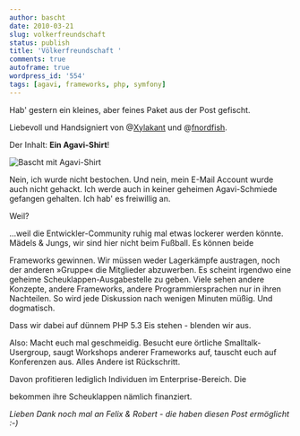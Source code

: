 ```yaml
---
author: bascht
date: 2010-03-21
slug: volkerfreundschaft
status: publish
title: 'Völkerfreundschaft '
comments: true
autoframe: true
wordpress_id: '554'
tags: [agavi, frameworks, php, symfony]
---
```


Hab' gestern ein kleines, aber feines Paket aus der Post gefischt.

Liebevoll und Handsigniert von
@[Xylakant](http://twitter.com/Xylakant) und
@[fnordfish](http://twitter.com/fnordfish).

Der Inhalt: **Ein Agavi-Shirt**!

![Bascht mit Agavi-Shirt](https://img.bascht.com/uploads/big/a69257c95b44eafa68f64506421710ea.jpg)

Nein, ich wurde nicht bestochen. Und nein, mein E-Mail Account
wurde
auch nicht gehackt. Ich werde auch in keiner geheimen
Agavi-Schmiede
gefangen gehalten. Ich hab' es freiwillig an.

Weil?

…weil die Entwickler-Community ruhig mal etwas lockerer werden
könnte.
Mädels & Jungs, wir sind hier nicht beim Fußball. Es können beide

Frameworks gewinnen. Wir müssen weder Lagerkämpfe austragen, noch
der
anderen »Gruppe« die Mitglieder abzuwerben.
Es scheint irgendwo eine geheime Scheuklappen-Ausgabestelle zu
geben.
Viele sehen andere Konzepte, andere Frameworks, andere
Programmiersprachen nur in ihren Nachteilen. So wird jede
Diskussion
nach wenigen Minuten müßig. Und dogmatisch.

Dass wir dabei auf dünnem PHP 5.3 Eis stehen - blenden wir aus.

Also: Macht euch mal geschmeidig. Besucht eure örtliche
Smalltalk-Usergroup, saugt Workshops anderer Frameworks auf,
tauscht
euch auf Konferenzen aus. Alles Andere ist Rückschritt.

Davon profitieren lediglich Individuen im Enterprise-Bereich. Die

bekommen ihre Scheuklappen nämlich finanziert.

*Lieben Dank noch mal an Felix & Robert - die haben diesen Post ermöglicht :-)*
